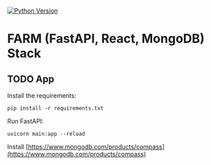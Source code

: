 [![Python Version](https://img.shields.io/badge/python-3.11-brightgreen.svg)](https://python.org)

# FARM (FastAPI, React, MongoDB) Stack 
## TODO App

Install the requirements:
```shell
pip install -r requirements.txt
```

Run FastAPI:
```shell
uvicorn main:app --reload
```

Install [https://www.mongodb.com/products/compass](https://www.mongodb.com/products/compass)

